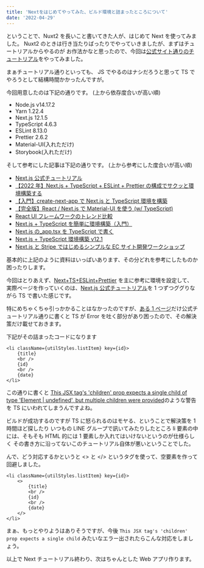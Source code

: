 ```yaml
---
title: 'Nextをはじめてやってみた、ビルド環境と詰まったところについて'
date: '2022-04-29'
---
```


ということで、Nuxt2 を長いこと書いてきた人が、はじめて Next を使ってみました。
Nuxt2 のときは行き当たりばったりでやっていきましたが、まずはチュートリアルからやるのが
お作法かなと思ったので、今回は[公式サイト通りのチュートリアル](https://nextjs.org/learn/foundations/about-nextjs)をやってみました。

まぁチュートリアル通りといっても、
JS でやるのはナシだろうと思って TS でやろうとして結構時間かかったんですが。

今回用意したのは下記の通りです。
(上から依存度合いが高い順)

- Node.js v14.17.2
- Yarn 1.22.4
- Next.js 12.1.5
- TypeScript 4.6.3
- ESLint 8.13.0
- Prettier 2.6.2
- Material-UI(入れただけ)
- Storybook(入れただけ)

そして参考にした記事は下記の通りです。
(上から参考にした度合いが高い順)

- [Next.js 公式チュートリアル](https://nextjs.org/learn/)
- [【2022 年】Next.js + TypeScript + ESLint + Prettier の構成でサクッと環境構築する](https://zenn.dev/hungry_goat/articles/b7ea123eeaaa44)
- [【入門】create-next-app で Next.js と TypeScript 環境を構築](https://mo-gu-mo-gu.com/create-next-app-typescript/)
- [【完全版】React / Next.js で Material-UI を使う (w/ TypeScript)](https://qiita.com/tmgauss/items/07d04d78c6df59ba2fb6)
- [React UI フレームワークのトレンド比較](https://qiita.com/yudwig/items/8d8c29467ceb76a91be9)
- [Next.js + TypeScript を簡単に環境構築（入門）](https://qiita.com/dosukoi_man/items/8324a5a712fd36a758f4)
- [Next.js の\_app.tsx を TypeScript で書く](https://qiita.com/S_watana/items/8b6c550f45d8a8fe701e)
- [Next.js + TypeScript 環境構築 v12.1](https://zenn.dev/rabbit/articles/d7175e62dc56a5)
- [Next.js と Stripe ではじめるシンプルな EC サイト開発ワークショップ](https://zenn.dev/stripe/books/stripe-nextjs-use-shopping-cart)

基本的に上記のように資料はいっぱいあります、その分どれを参考にしたものか困ったりします。

今回はとりあえず、[Next+TS+ESLint+Prettier](https://zenn.dev/hungry_goat/articles/b7ea123eeaaa44) を主に参考に環境を設定して、
実際ページを作っていくのは、[Next.js 公式チュートリアル](https://nextjs.org/learn/)を 1 つずつググりながら TS で書いた感じです。

特にめちゃくちゃ引っかかることはなかったのですが、[ある 1 ページ](https://nextjs.org/learn/basics/data-fetching/implement-getstaticprops)だけ公式チュートリアル通りに書くと
TS が Error を吐く部分があり困ったので、その解決策だけ載せておきます。

下記がその詰まったコードになります<br />

```
<li className={utilStyles.listItem} key={id}>
    {title}
    <br />
    {id}
    <br />
    {date}
</li>
```

この通りに書くと
[This JSX tag's 'children' prop expects a single child of type 'Element | undefined', but multiple children were provided](https://stackoverflow.com/questions/62382324/react-typescript-this-jsx-tags-children-prop-expects-a-single-child-of-type)のような警告を TS にいわれてしまうんですよね。

ビルドが成功するのですが TS に怒られるのはモヤる、ということで解決策を 1 時間ほど探したり
いつもの LINE グループで訊いてみたりしたところ
li 要素の中には、そもそも HTML 的には 1 要素しか入れてはいけないというのが仕様らしく
その書き方に沿ってないこのチュートリアル自体が悪いということでした。

んで、どう対応するかというと <> と </> というタグを使って、空要素を作って回避しました。

```
<li className={utilStyles.listItem} key={id}>
    <>
        {title}
        <br />
        {id}
        <br />
        {date}
    </>
</li>
```

まぁ、もっとやりようはありそうですが、今後 `This JSX tag's 'children' prop expects a single child` みたいなエラー出されたらこんな対応をしましょう。

以上で Next チュートリアル終わり、次はちゃんとした Web アプリ作ります。
